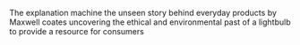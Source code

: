 The explanation machine 
the unseen story behind everyday products by Maxwell coates
uncovering the ethical and environmental past of a lightbulb to provide a resource for consumers
